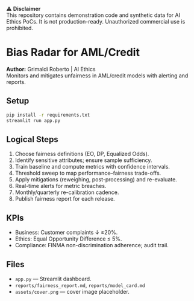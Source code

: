 
⚠️ **Disclaimer**  
This repository contains demonstration code and synthetic data for AI Ethics PoCs.
It is not production-ready. Unauthorized commercial use is prohibited.

# Bias Radar for AML/Credit

**Author:** Grimaldi Roberto | AI Ethics  
Monitors and mitigates unfairness in AML/credit models with alerting and reports.

## Setup
```bash
pip install -r requirements.txt
streamlit run app.py
```

## Logical Steps
1. Choose fairness definitions (EO, DP, Equalized Odds).
2. Identify sensitive attributes; ensure sample sufficiency.
3. Train baseline and compute metrics with confidence intervals.
4. Threshold sweep to map performance–fairness trade-offs.
5. Apply mitigations (reweighing, post-processing) and re-evaluate.
6. Real-time alerts for metric breaches.
7. Monthly/quarterly re-calibration cadence.
8. Publish fairness report for each release.

## KPIs
- Business: Customer complaints ↓ ≥20%.
- Ethics: Equal Opportunity Difference ≤ 5%.
- Compliance: FINMA non-discrimination adherence; audit trail.

## Files
- `app.py` — Streamlit dashboard.
- `reports/fairness_report.md`, `reports/model_card.md`
- `assets/cover.png` — cover image placeholder.
